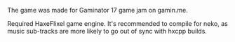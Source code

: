 The game was made for Gaminator 17 game jam on gamin.me.

Required HaxeFlixel game engine.
It's recommended to compile for neko, as music sub-tracks are more likely to go out of sync with hxcpp builds.
